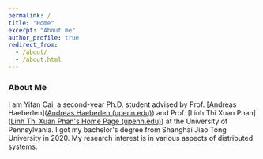 ```yaml
---
permalink: /
title: "Home"
excerpt: "About me"
author_profile: true
redirect_from: 
  - /about/
  - /about.html
---
```


### About Me

I am Yifan Cai, a second-year Ph.D. student advised by Prof. [Andreas Haeberlen]([Andreas Haeberlen (upenn.edu)](https://haeberlen.cis.upenn.edu/))  and Prof. [Linh Thi Xuan Phan]([Linh Thi Xuan Phan's Home Page (upenn.edu)](https://www.cis.upenn.edu/~linhphan/)) at the University of Pennsylvania. I got my bachelor's degree from Shanghai Jiao Tong University in 2020. My research interest is in various aspects of distributed systems. 

